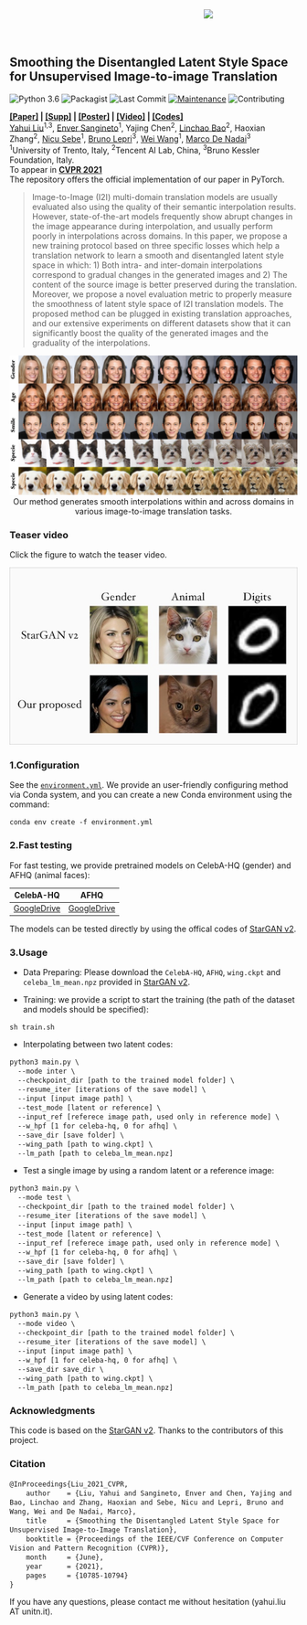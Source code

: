 <img src='figures/afhq.gif' align="right" width=164>
<br><br><br>

## Smoothing the Disentangled Latent Style Space for Unsupervised Image-to-image Translation

![Python 3.6](https://img.shields.io/badge/python-3.6.7-green.svg)
![Packagist](https://img.shields.io/badge/Pytorch-1.4.0-red.svg)
![Last Commit](https://img.shields.io/github/last-commit/yhlleo/SmoothingLatentSpace)
[![Maintenance](https://img.shields.io/badge/Maintained%3F-yes-blue.svg)]((https://github.com/yhlleo/SmoothingLatentSpace/graphs/commit-activity))
![Contributing](https://img.shields.io/badge/contributions-welcome-brightgreen.svg?style=flat)

**[[Paper]](https://openaccess.thecvf.com/content/CVPR2021/papers/Liu_Smoothing_the_Disentangled_Latent_Style_Space_for_Unsupervised_Image-to-Image_Translation_CVPR_2021_paper.pdf) | [[Supp]](https://openaccess.thecvf.com/content/CVPR2021/supplemental/Liu_Smoothing_the_Disentangled_CVPR_2021_supplemental.pdf) | [[Poster]](https://drive.google.com/file/d/1rf3QhHXKkPdLjdbTDGlzzQqG3KR9x9cu/view?usp=sharing) | [[Video]](https://drive.google.com/file/d/1PNEym3Zc48trSs6BZzf7s_tkIUC3rGhr/view?usp=sharing) | [[Codes]](https://github.com/yhlleo/SmoothingLatentSpace)** <br> 
[Yahui Liu](https://yhlleo.github.io/)<sup>1,3</sup>, 
[Enver Sangineto](https://scholar.google.com/citations?user=eJZlvlAAAAAJ&hl=it)<sup>1</sup>, 
Yajing Chen<sup>2</sup>, 
[Linchao Bao](https://scholar.google.com/citations?user=xQZMbkUAAAAJ&hl=en)<sup>2</sup>, 
Haoxian Zhang<sup>2</sup>, 
[Nicu Sebe](https://scholar.google.com/citations?user=stFCYOAAAAAJ&hl=en)<sup>1</sup>, 
[Bruno Lepri](https://scholar.google.com/citations?hl=en&user=JfcopG0AAAAJ)<sup>3</sup>,
[Wei Wang](https://scholar.google.com/citations?hl=en&user=k4SdlbcAAAAJ)<sup>1</sup>,
[Marco De Nadai](https://scholar.google.com/citations?user=_4-U61wAAAAJ&hl=en)<sup>3</sup> <br>
<sup>1</sup>University of Trento, Italy, <sup>2</sup>Tencent AI Lab, China, <sup>3</sup>Bruno Kessler Foundation, Italy. <br>
To appear in **[CVPR 2021](http://cvpr2021.thecvf.com/)**  <br>
The repository offers the official implementation of our paper in PyTorch.

> Image-to-Image (I2I) multi-domain translation models are usually evaluated also using the quality of their semantic interpolation results. However, state-of-the-art models frequently show abrupt changes in the image appearance during interpolation, and usually perform poorly in interpolations across domains. In this paper, we propose a new training protocol based on three specific losses which help a translation network to learn a smooth and disentangled latent style space in which: 1) Both intra- and inter-domain interpolations correspond to gradual changes in the generated images and 2) The content of the source image is better preserved during the translation. Moreover, we propose a novel evaluation metric to properly measure the smoothness of latent style space  of I2I translation models. The proposed method can be plugged in existing translation approaches, and our extensive experiments on different datasets show that it can significantly boost the quality of the generated images and the graduality of the interpolations. 

<p align="center">
<img src="figures/teaser.jpg" width="800px"/>
<br>
Our method generates smooth interpolations within and across domains in various image-to-image translation tasks.
</p>

### Teaser video
Click the figure to watch the teaser video. <br/>

[![IMAGE ALT TEXT HERE](figures/video.jpg)](https://youtu.be/Mop3EVGm8no)

### 1.Configuration

See the [`environment.yml`](./environment.yml). We provide an user-friendly configuring method via Conda system, and you can create a new Conda environment using the command:

```
conda env create -f environment.yml
```

### 2.Fast testing

For fast testing, we provide pretrained models on CelebA-HQ (gender) and AFHQ (animal faces):

|CelebA-HQ|AFHQ|
|:----:|:----:|
|[GoogleDrive](https://drive.google.com/file/d/1rWksiZQAu3k0S0ttnM_lke4-Ow6EeqkH/view?usp=sharing)|[GoogleDrive](https://drive.google.com/file/d/1HRT0qdWtpf13TL0nFQedlFPpV8GA5i_-/view?usp=sharing)|

The models can be tested directly by using the offical codes of [StarGAN v2](https://github.com/clovaai/stargan-v2).

### 3.Usage

 - Data Preparing: Please download the `CelebA-HQ`, `AFHQ`, `wing.ckpt` and `celeba_lm_mean.npz` provided in [StarGAN v2](https://github.com/clovaai/stargan-v2).

 - Training: we provide a script to start the training (the path of the dataset and models should be specified):

```
sh train.sh
```

 - Interpolating between two latent codes:

```
python3 main.py \
  --mode inter \
  --checkpoint_dir [path to the trained model folder] \
  --resume_iter [iterations of the save model] \
  --input [input image path] \
  --test_mode [latent or reference] \
  --input_ref [referece image path, used only in reference mode] \
  --w_hpf [1 for celeba-hq, 0 for afhq] \
  --save_dir [save folder] \
  --wing_path [path to wing.ckpt] \
  --lm_path [path to celeba_lm_mean.npz]
```

 - Test a single image by using a random latent or a reference image:

```
python3 main.py \
  --mode test \
  --checkpoint_dir [path to the trained model folder] \
  --resume_iter [iterations of the save model] \
  --input [input image path] \
  --test_mode [latent or reference] \
  --input_ref [referece image path, used only in reference mode] \
  --w_hpf [1 for celeba-hq, 0 for afhq] \
  --save_dir [save folder] \
  --wing_path [path to wing.ckpt] \
  --lm_path [path to celeba_lm_mean.npz]
```

 - Generate a video by using latent codes:

```
python3 main.py \
  --mode video \
  --checkpoint_dir [path to the trained model folder] \
  --resume_iter [iterations of the save model] \
  --input [input image path] \
  --w_hpf [1 for celeba-hq, 0 for afhq] \
  --save_dir save_dir \
  --wing_path [path to wing.ckpt] \
  --lm_path [path to celeba_lm_mean.npz]
```


### Acknowledgments 

This code is based on the [StarGAN v2](https://github.com/clovaai/stargan-v2). Thanks to the contributors of this project.

### Citation

```
@InProceedings{Liu_2021_CVPR,
    author    = {Liu, Yahui and Sangineto, Enver and Chen, Yajing and Bao, Linchao and Zhang, Haoxian and Sebe, Nicu and Lepri, Bruno and Wang, Wei and De Nadai, Marco},
    title     = {Smoothing the Disentangled Latent Style Space for Unsupervised Image-to-Image Translation},
    booktitle = {Proceedings of the IEEE/CVF Conference on Computer Vision and Pattern Recognition (CVPR)},
    month     = {June},
    year      = {2021},
    pages     = {10785-10794}
}
```

If you have any questions, please contact me without hesitation (yahui.liu AT unitn.it).

